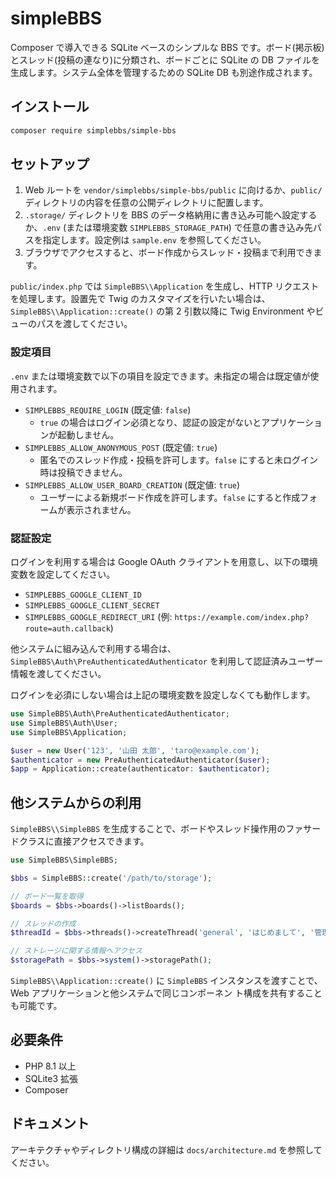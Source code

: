 # simpleBBS

Composer で導入できる SQLite ベースのシンプルな BBS です。ボード(掲示板)とスレッド(投稿の連なり)に分類され、ボードごとに SQLite
の DB ファイルを生成します。システム全体を管理するための SQLite DB も別途作成されます。

## インストール

```bash
composer require simplebbs/simple-bbs
```

## セットアップ
1. Web ルートを `vendor/simplebbs/simple-bbs/public` に向けるか、`public/` ディレクトリの内容を任意の公開ディレクトリに配置します。
2. `.storage/` ディレクトリを BBS のデータ格納用に書き込み可能へ設定するか、`.env` (または環境変数 `SIMPLEBBS_STORAGE_PATH`) で任意の書き込み先パスを指定します。設定例は `sample.env` を参照してください。
3. ブラウザでアクセスすると、ボード作成からスレッド・投稿まで利用できます。

`public/index.php` では `SimpleBBS\\Application` を生成し、HTTP リクエストを処理します。設置先で Twig のカスタマイズを行いたい場合は、
`SimpleBBS\\Application::create()` の第 2 引数以降に Twig Environment やビューのパスを渡してください。

### 設定項目

`.env` または環境変数で以下の項目を設定できます。未指定の場合は既定値が使用されます。

- `SIMPLEBBS_REQUIRE_LOGIN` (既定値: `false`)
  - `true` の場合はログイン必須となり、認証の設定がないとアプリケーションが起動しません。
- `SIMPLEBBS_ALLOW_ANONYMOUS_POST` (既定値: `true`)
  - 匿名でのスレッド作成・投稿を許可します。`false` にすると未ログイン時は投稿できません。
- `SIMPLEBBS_ALLOW_USER_BOARD_CREATION` (既定値: `true`)
  - ユーザーによる新規ボード作成を許可します。`false` にすると作成フォームが表示されません。

### 認証設定

ログインを利用する場合は Google OAuth クライアントを用意し、以下の環境変数を設定してください。

- `SIMPLEBBS_GOOGLE_CLIENT_ID`
- `SIMPLEBBS_GOOGLE_CLIENT_SECRET`
- `SIMPLEBBS_GOOGLE_REDIRECT_URI` (例: `https://example.com/index.php?route=auth.callback`)

他システムに組み込んで利用する場合は、`SimpleBBS\Auth\PreAuthenticatedAuthenticator` を利用して認証済みユーザー情報を渡してください。

ログインを必須にしない場合は上記の環境変数を設定しなくても動作します。

```php
use SimpleBBS\Auth\PreAuthenticatedAuthenticator;
use SimpleBBS\Auth\User;
use SimpleBBS\Application;

$user = new User('123', '山田 太郎', 'taro@example.com');
$authenticator = new PreAuthenticatedAuthenticator($user);
$app = Application::create(authenticator: $authenticator);
```

## 他システムからの利用

`SimpleBBS\\SimpleBBS` を生成することで、ボードやスレッド操作用のファサードクラスに直接アクセスできます。

```php
use SimpleBBS\SimpleBBS;

$bbs = SimpleBBS::create('/path/to/storage');

// ボード一覧を取得
$boards = $bbs->boards()->listBoards();

// スレッドの作成
$threadId = $bbs->threads()->createThread('general', 'はじめまして', '管理人', 'よろしくお願いします。');

// ストレージに関する情報へアクセス
$storagePath = $bbs->system()->storagePath();
```

`SimpleBBS\\Application::create()` に `SimpleBBS` インスタンスを渡すことで、Web アプリケーションと他システムで同じコンポーネン
ト構成を共有することも可能です。

## 必要条件
- PHP 8.1 以上
- SQLite3 拡張
- Composer

## ドキュメント
アーキテクチャやディレクトリ構成の詳細は `docs/architecture.md` を参照してください。
